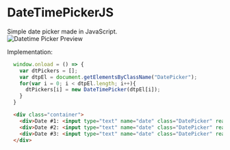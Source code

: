 # DateTimePickerJS
Simple date picker made in JavaScript.<br>
![Datetime Picker Preview](https://github.com/andem20/DateTimePickerJS/blob/master/preview.png)

<p>
  Implementation:
</p>

```javascript
  window.onload = () => {
    var dtPickers = [];
    var dtpEl = document.getElementsByClassName("DatePicker");
    for(var i = 0; i < dtpEl.length; i++){
      dtPickers[i] = new DateTimePicker(dtpEl[i]);
    }
  }
```

```html
  <div class="container">
    <div>Date #1: <input type="text" name="date" class="DatePicker" readonly></div>
    <div>Date #2: <input type="text" name="date" class="DatePicker" readonly></div>
    <div>Date #3: <input type="text" name="date" class="DatePicker" readonly></div>
  </div>
```
